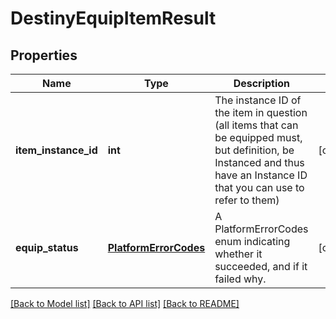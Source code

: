 # DestinyEquipItemResult

## Properties
Name | Type | Description | Notes
------------ | ------------- | ------------- | -------------
**item_instance_id** | **int** | The instance ID of the item in question (all items that can be equipped must, but definition, be Instanced and thus have an Instance ID that you can use to refer to them) | [optional] 
**equip_status** | [**PlatformErrorCodes**](PlatformErrorCodes.md) | A PlatformErrorCodes enum indicating whether it succeeded, and if it failed why. | [optional] 

[[Back to Model list]](../README.md#documentation-for-models) [[Back to API list]](../README.md#documentation-for-api-endpoints) [[Back to README]](../README.md)


